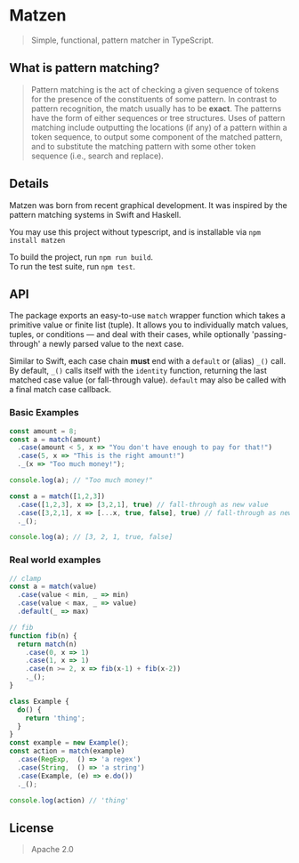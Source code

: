 # Matzen
> Simple, functional, pattern matcher in TypeScript.


## What is pattern matching?


> Pattern matching is the act of checking a given sequence of tokens for the presence of the constituents of some pattern. In contrast to pattern recognition, the match usually has to be **exact**. The patterns have the form of either sequences or tree structures. Uses of pattern matching include outputting the locations (if any) of a pattern within a token sequence, to output some component of the matched pattern, and to substitute the matching pattern with some other token sequence (i.e., search and replace).

## Details

Matzen was born from recent graphical development. It was inspired by the pattern matching systems in Swift and Haskell.

You may use this project without typescript, and is installable via `npm install matzen`

To build the project, run `npm run build`.  
To run the test suite, run `npm test`.


## API

The package exports an easy-to-use `match` wrapper function which takes a primitive value or finite list (tuple). It allows you to individually match values, tuples, or conditions — and deal with their cases, while optionally 'passing-through' a newly parsed value to the next case.

Similar to Swift, each case chain **must** end with a `default` or (alias) `_()` call. By default, `_()` calls itself with the `identity` function, returning the last matched case value (or fall-through value). `default` may also be called with a final match case callback.

### Basic Examples

```javascript
const amount = 8;
const a = match(amount)
  .case(amount < 5, x => "You don't have enough to pay for that!")
  .case(5, x => "This is the right amount!")
  ._(x => "Too much money!");

console.log(a); // "Too much money!"
```

```javascript
const a = match([1,2,3])
  .case([1,2,3], x => [3,2,1], true) // fall-through as new value
  .case([3,2,1], x => [...x, true, false], true) // fall-through as new value
  ._();

console.log(a); // [3, 2, 1, true, false]
```

### Real world examples

```javascript
// clamp
const a = match(value)
  .case(value < min, _ => min)
  .case(value < max, _ => value)
  .default(_ => max)
```

```javascript
// fib
function fib(n) {
  return match(n)
    .case(0, x => 1)
    .case(1, x => 1)
    .case(n >= 2, x => fib(x-1) + fib(x-2))
    ._();
}
```

```javascript
class Example {
  do() {
    return 'thing';
  }
}
const example = new Example();
const action = match(example)
  .case(RegExp,  () => 'a regex')
  .case(String,  () => 'a string')
  .case(Example, (e) => e.do())
  ._();

console.log(action) // 'thing'
```

## License

> Apache 2.0
